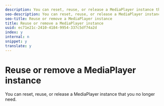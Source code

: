 ```yaml
---
description: You can reset, reuse, or release a MediaPlayer instance that you no longer need.
seo-description: You can reset, reuse, or release a MediaPlayer instance that you no longer need.
seo-title: Reuse or remove a MediaPlayer instance
title: Reuse or remove a MediaPlayer instance
uuid: ec71e21c-2410-4184-9954-337c5df74a2d
index: y
internal: n
snippet: y
translate: y
---
```


# Reuse or remove a MediaPlayer instance

You can reset, reuse, or release a MediaPlayer instance that you no longer need.

